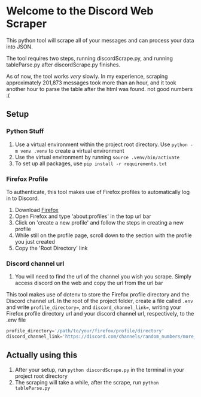 # Welcome to the Discord Web Scraper

This python tool will scrape all of your messages and can process your data into JSON.

The tool requires two steps, running discordScrape.py, and running tableParse.py after discordScrape.py finishes. 

As of now, the tool works <i>very</i> slowly. In my experience, scraping approximately 201,873 messages took more than an hour, and it took another hour to parse the table after the html was found. not good numbers :(

## Setup

### Python Stuff
1. Use a virtual environment within the project root directory. Use `python -m venv .venv` to create a virtual environment
2. Use the virtual environment by running `source .venv/bin/activate`
3. To set up all packages, use `pip install -r requirements.txt` 

### Firefox Profile

To authenticate, this tool makes use of Firefox profiles to automatically log in to Discord.

1. Download [Firefox](https://www.mozilla.org/en-US/firefox/new/?xv=refresh-new&v=b)
2. Open Firefox and type 'about:profiles' in the top url bar
3. Click on 'create a new profile' and follow the steps in creating a new profile
4. While still on the profile page, scroll down to the section with the profile you just created
5. Copy the 'Root Directory' link

### Discord channel url
1. You will need to find the url of the channel you wish you scrape. Simply access discord on the web and copy the url from the url bar

This tool makes use of dotenv to store the Firefox profile directory and the Discord channel url. In the root of the project folder, create a file called `.env` and write `profile_directory=`, and `discord_channel_link=`, writing your Firefox profile directory url and your discord channel url, respectively, to the .env file

```python
profile_directory='/path/to/your/firefox/profile/directory'
discord_channel_link='https://discord.com/channels/random_numbers/more_random_numbers'

```

## Actually using this
1. After your setup, run `python discordScrape.py` in the terminal in your project root directory
2. The scraping will take a while, after the scrape, run `python tableParse.py`